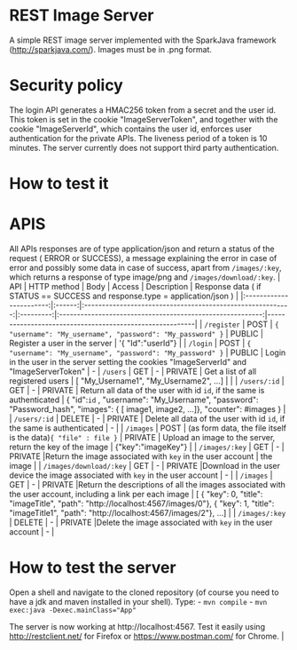 # REST Image Server
A simple REST image server implemented with the SparkJava framework (http://sparkjava.com/). Images must be in .png format.

# Security policy
The login API generates a HMAC256 token from a secret and the user id. This token is set in the cookie "ImageServerToken", and together with the cookie "ImageServerId", which contains the user id, enforces user authentication for the private APIs. The liveness period of a token is 10 minutes. The server currently does not support third party authentication.

# How to test it


# APIS
All APIs responses are of type application/json and return a status of the request ( ERROR or SUCCESS), a message explaining the error in case of error and possibly some data in case of success, apart from `/images/:key`, which returns a response of type image/png and `/images/download/:key`.
| API                   | HTTP method | Body                                                         | Access  | Description  | Response data ( if STATUS == SUCCESS and response.type = application/json )                                                                                                         |
|:-----------------------:|:------:|:----------------------------------------------------------:|:---------:|:---------------------------------------------------------:|---------------------------------------------------------|
| `/register`           | POST | `{ "username": "My_username", "password": "My_password" }` | PUBLIC | Register a user in the server | '{ "Id":"userId"} |
| `/login`           | POST | `{ "username": "My_username", "password": "My_password" }` | PUBLIC  | Login in the user in the server setting the cookies "ImageServerId" and "ImageServerToken" | - 
| `/users`              | GET  | -                                                        | PRIVATE | Get a list of all registered users |  [ "My_Username1", "My_Username2", ...]  |                                                                                      |
| `/users/:id`      | GET  | -                                                        | PRIVATE | Return all data of the user with id `id`, if the same is authenticated |  { "id":`id` , "username": "My_Username", "password": "Password_hash", "images": { [ image1, image2, ...]}, "counter": #images } |
| `/users/:id`      | DELETE | -                                                        | PRIVATE | Delete all data of the user with id `id`, if the same is authenticated | - |
| `/images` | POST | (as form data, the file itself is the data)`{ "file" : file }`                                                        | PRIVATE | Upload an image to the server, return the key of the image   | {"key":"imageKey"} |
| `/images/:key` | GET | -                                                        | PRIVATE |Return the image associated with `key` in the user account   | the image |
| `/images/download/:key` | GET | -                                                        | PRIVATE |Download in the user device the  image associated with `key` in the user account   | - |
| `/images` | GET | -                                                        | PRIVATE |Return the descriptions of all the images associated with the user account, including a link per each image   | [ { "key": 0, "title": "imageTitle", "path": "http://localhost:4567/images/0"}, { "key": 1, "title": "imageTitle1", "path": "http://localhost:4567/images/2"}, ...] |
| `/images/:key` | DELETE | -                                                        | PRIVATE |Delete the image associated with `key` in the user account   | - |

# How to test the server
Open a shell and navigate to the cloned repository (of course you need to have a jdk and maven installed in your shell). Type:
    - `mvn compile`
    - `mvn exec:java -Dexec.mainClass="App"`
    
The server is now working at http://localhost:4567.
Test it easily using http://restclient.net/ for Firefox or https://www.postman.com/ for Chrome.
                                                                                                                                                                              |



